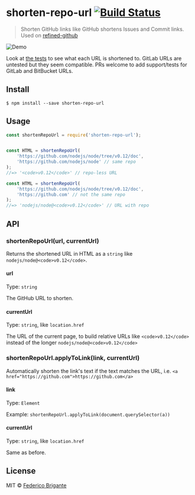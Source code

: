 # shorten-repo-url [![Build Status](https://travis-ci.org/bfred-it/shorten-repo-url.svg?branch=master)](https://travis-ci.org/bfred-it/shorten-repo-url)

> Shorten GitHub links like GitHub shortens Issues and Commit links. Used on [refined-github](https://github.com/sindresorhus/refined-github)

![Demo](https://user-images.githubusercontent.com/1402241/27252232-8fdf8ed0-538b-11e7-8f19-12d317c9cd32.png)

Look at [the tests](https://github.com/bfred-it/shorten-repo-url/blob/master/test.js) to see what each URL is shortened to. GitLab URLs are untested but they seem compatible. PRs welcome to add support/tests for GitLab and BitBucket URLs.


## Install

```
$ npm install --save shorten-repo-url
```


## Usage

```js
const shortenRepoUrl = require('shorten-repo-url');


const HTML = shortenRepoUrl(
	'https://github.com/nodejs/node/tree/v0.12/doc',
	'https://github.com/nodejs/node' // same repo
);
//=> '<code>v0.12</code>' // repo-less URL

const HTML = shortenRepoUrl(
	'https://github.com/nodejs/node/tree/v0.12/doc',
	'https://github.com' // not the same repo
);
//=> 'nodejs/node@<code>v0.12</code>' // URL with repo

```


## API

### shortenRepoUrl(url, currentUrl)

Returns the shortened URL in HTML as a `string` like `nodejs/node@<code>v0.12</code>`.

#### url

Type: `string`

The GitHub URL to shorten.

#### currentUrl

Type: `string`, like `location.href`

The URL of the current page, to build relative URLs like `<code>v0.12</code>` instead of the longer `nodejs/node@<code>v0.12</code>`

### shortenRepoUrl.applyToLink(link, currentUrl)

Automatically shorten the link's text if the text matches the URL, i.e. `<a href="https://github.com">https://github.com</a>`

#### link

Type: `Element`

Example: `shortenRepoUrl.applyToLink(document.querySelector(a))`

#### currentUrl

Type: `string`, like `location.href`

Same as before.


## License

MIT © [Federico Brigante](http://twitter.com/bfred_it)

